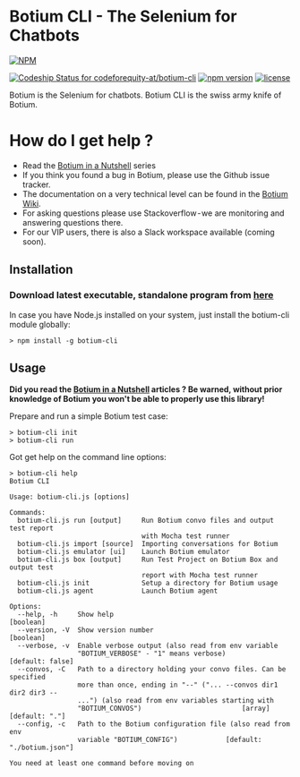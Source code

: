Botium CLI - The Selenium for Chatbots
======================================

[![NPM](https://nodei.co/npm/botium-cli.png?downloads=true&downloadRank=true&stars=true)](https://nodei.co/npm/botium-cli/)

[ ![Codeship Status for codeforequity-at/botium-cli](https://app.codeship.com/projects/4d7fd410-18ab-0136-6ab1-6e2b4bb62b94/status?branch=master)](https://app.codeship.com/projects/283938)
[![npm version](https://badge.fury.io/js/botium-cli.svg)](https://badge.fury.io/js/botium-cli)
[![license](https://img.shields.io/github/license/mashape/apistatus.svg)]()

Botium is the Selenium for chatbots. Botium CLI is the swiss army knife of Botium.

# How do I get help ?
* Read the [Botium in a Nutshell](https://medium.com/@floriantreml/botium-in-a-nutshell-part-1-overview-f8d0ceaf8fb4) series
* If you think you found a bug in Botium, please use the Github issue tracker.
* The documentation on a very technical level can be found in the [Botium Wiki](https://github.com/codeforequity-at/botium-core/wiki).
* For asking questions please use Stackoverflow - we are monitoring and answering questions there.
* For our VIP users, there is also a Slack workspace available (coming soon).

## Installation

### Download latest executable, standalone program from [here](http://botium-artifacts.s3-website-eu-west-1.amazonaws.com/) ###

In case you have Node.js installed on your system, just install the botium-cli module globally:

```
> npm install -g botium-cli
```


## Usage

__Did you read the [Botium in a Nutshell](https://medium.com/@floriantreml/botium-in-a-nutshell-part-1-overview-f8d0ceaf8fb4) articles ? Be warned, without prior knowledge of Botium you won't be able to properly use this library!__

Prepare and run a simple Botium test case:

```
> botium-cli init
> botium-cli run
```

Got get help on the command line options:

```
> botium-cli help
Botium CLI

Usage: botium-cli.js [options]

Commands:
  botium-cli.js run [output]     Run Botium convo files and output test report
                                 with Mocha test runner
  botium-cli.js import [source]  Importing conversations for Botium
  botium-cli.js emulator [ui]    Launch Botium emulator
  botium-cli.js box [output]     Run Test Project on Botium Box and output test
                                 report with Mocha test runner
  botium-cli.js init             Setup a directory for Botium usage
  botium-cli.js agent            Launch Botium agent

Options:
  --help, -h     Show help                                             [boolean]
  --version, -V  Show version number                                   [boolean]
  --verbose, -v  Enable verbose output (also read from env variable
                 "BOTIUM_VERBOSE" - "1" means verbose)          [default: false]
  --convos, -C   Path to a directory holding your convo files. Can be specified
                 more than once, ending in "--" ("... --convos dir1 dir2 dir3 --
                 ...") (also read from env variables starting with
                 "BOTIUM_CONVOS")                         [array] [default: "."]
  --config, -c   Path to the Botium configuration file (also read from env
                 variable "BOTIUM_CONFIG")            [default: "./botium.json"]

You need at least one command before moving on
```
